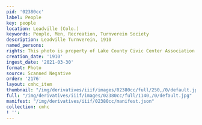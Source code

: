 ```yaml
---
pid: '02380cc'
label: People
key: people
location: Leadville (Colo.)
keywords: People, Men, Recreation, Turnverein Society
description: Leadville Turnverein, 1910
named_persons: 
rights: This photo is property of Lake County Civic Center Association.
creation_date: '1910'
ingest_date: '2021-03-30'
format: Photo
source: Scanned Negative
order: '2176'
layout: cmhc_item
thumbnail: "/img/derivatives/iiif/images/02380cc/full/250,/0/default.jpg"
full: "/img/derivatives/iiif/images/02380cc/full/1140,/0/default.jpg"
manifest: "/img/derivatives/iiif/02380cc/manifest.json"
collection: cmhc
! '': 
---
```

